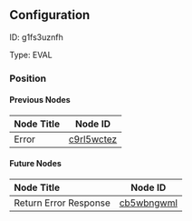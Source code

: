 # 
## Configuration
ID:  g1fs3uznfh

Type: EVAL 








### Position

#### Previous Nodes
| Node Title | Node ID |
| :------------- | ------------ |
| Error | [c9rl5wctez](./c9rl5wctez.md) | 
 
 #### Future Nodes
| Node Title | Node ID |
| :------------- | ------------ |
| Return Error Response |[cb5wbngwml](./cb5wbngwml.md) | 